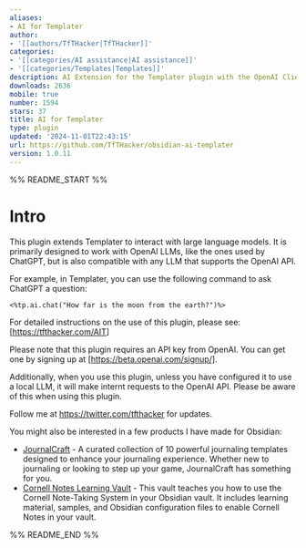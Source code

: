 ```yaml
---
aliases:
- AI for Templater
author:
- '[[authors/TfTHacker|TfTHacker]]'
categories:
- '[[categories/AI assistance|AI assistance]]'
- '[[categories/Templates|Templates]]'
description: AI Extension for the Templater plugin with the OpenAI Client Library.
downloads: 2636
mobile: true
number: 1594
stars: 37
title: AI for Templater
type: plugin
updated: '2024-11-01T22:43:15'
url: https://github.com/TfTHacker/obsidian-ai-templater
version: 1.0.11
---
```


%% README_START %%

# Intro

This plugin extends Templater to interact with large language models. It is primarily designed to work with OpenAI LLMs, like the ones used by ChatGPT, but is also compatible with any LLM that supports the OpenAI API.

For example, in Templater, you can use the following command to ask ChatGPT a question:

`<%tp.ai.chat("How far is the moon from the earth?")%>`

For detailed instructions on the use of this plugin, please see: [https://tfthacker.com/AIT]

Please note that this plugin requires an API key from OpenAI. You can get one by signing up at [https://beta.openai.com/signup/].

Additionally, when you use this plugin, unless you have configured it to use a local LLM, it will make internt requests to the OpenAI API. Please be aware of this when using this plugin.

Follow me at https://twitter.com/tfthacker for updates.

You might also be interested in a few products I have made for Obsidian:

- [JournalCraft](https://tfthacker.com/jco) - A curated collection of 10 powerful journaling templates designed to enhance your journaling experience. Whether new to journaling or looking to step up your game, JournalCraft has something for you.
- [Cornell Notes Learning Vault](https://tfthacker.com/cornell-notes) - This vault teaches you how to use the Cornell Note-Taking System in your Obsidian vault. It includes learning material, samples, and Obsidian configuration files to enable Cornell Notes in your vault.


%% README_END %%